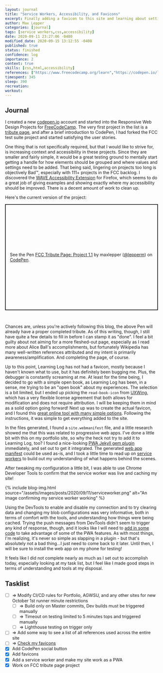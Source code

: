 ```yaml
---
layout: journal
title: "Service Workers, Accessibility, and Favicons"
excerpt: Finally adding a favicon to this site and learning about setting up a service worker to get things working as a progressive web app, plus focusing on accessibility.
author: Max Lepper
categories: [journal]
tags: [service workers,css,accessibility]
date: 2020-09-11 23:27:06 -0400
modified_date: 2020-09-15 13:12:55 -0400
published: true
status: finished
confidence: log
importance: 2
context: true
skills: [css,html,accessibility]
references: ["https://www.freecodecamp.org/learn","https://codepen.io/lepperm","https://codepen.io/lepperm/pen/abNYBJK","https://uxwing.com/","https://realfavicongenerator.net/","https://github.com/lavas-project/jekyll-pwa","https://developer.mozilla.org/en-US/docs/Web/Manifest","https://developers.google.com/web/fundamentals/primers/service-workers","https://medium.com/izettle-engineering/beginners-guide-to-web-push-notifications-using-service-workers-cb3474a17679","https://addons.mozilla.org/en-US/firefox/addon/wave-accessibility-tool/","https://stackoverflow.com/questions/45536537/centering-in-css-grid"]
timespent: 345
sleep: 390
recreation:
workout:
---
```


## Journal

I created a new [codepen.io]({{page.references[1]}}) account and started into the Responsive Web Design Projects for [FreeCodeCamp]({{page.references[0]}}). The very first project in the list is a [tribute page]({{page.references[2]}}), and after a brief introduction to CodePen, I had forked the FCC test suite project and started satisfying the user stories.

One thing that is not specifically required, but that I would like to strive for, is increasing context and accessibility in these projects. Since they are smaller and fairly simple, it would be a great testing ground to mentally start getting a handle for how elements should be grouped and where values and settings need to be added. That being said, lingering on projects too long is objectively Bad™, especially with 111+ projects in the FCC backlog. I discovered the [WAVE Accessibility Extension]({{page.references[9]}}) for Firefox, which seems to do a great job of giving examples and showing exactly where my accessibility should be improved. There is a decent amount of work to clean up.

Here's the current version of the project:

<p class="codepen" data-height="350" data-theme-id="dark" data-default-tab="js,result" data-user="lepperm" data-slug-hash="abNYBJK" data-preview="true" style="height: 350px; box-sizing: border-box; display: flex; align-items: center; justify-content: center; border: 2px solid; margin: 1em 0; padding: 1em;" data-pen-title="FCC Tribute Page: Project 1.1">
  <span>See the Pen <a href="https://codepen.io/lepperm/pen/abNYBJK">
  FCC Tribute Page: Project 1.1</a> by maxlepper (<a href="https://codepen.io/lepperm">@lepperm</a>)
  on <a href="https://codepen.io">CodePen</a>.</span>
</p>
<script async src="https://static.codepen.io/assets/embed/ei.js"></script>
<br>

Chances are, unless you're actively following this blog, the above Pen will already have a proper completed tribute. As of this writing, though, I still have quite a few details to fill in before I can stamp it as "done". I feel a bit guilty about not aiming for a more fleshed-out page, especially as I read more about Alice Ball's accomplishments, but fortunately Wikipedia has many well-written references attributed and my intent is primarily awareness/amplification. And completing the page, of course.

Up to this point, Learning Log has not had a favicon, mostly because I haven't known what to use, but it has definitely been bugging me. Plus, the debugger is constantly screaming at me. At least for the time being, I decided to go with a simple open book, as Learning Log has been, in a sense, me trying to be an "open book" about my experiences. The selection is a bit limited, but I ended up picking the `read-book-icon` from [UXWing]({{page.references[3]}}), which has a very flexible license agreement that both allows for modification and does not require attribution. I will be keeping them in mind as a solid option going forward! Next up was to create the actual favicon, and I found this [great online tool with many simple options]({{page.references[4]}}). Following the instructions, it was simple to get everything added to the site.

In the files generated, I found a `site.webmanifest` file, and a little research showed me that this was related to progressive web apps. I've done a little bit with this on my portfolio site, so why the heck not try to add it to Learning Log, too? I found a nice-looking [PWA Jekyll gem plugin]({{page.references[5]}}) immediately, and set out to get it integrated. The generated [web app manifest]({{page.references[6]}}) could be used as-is, and I took a little time to read up on [service workers]({{page.references[7]}}) to build out my understanding of what happens behind the scenes.

After tweaking my configuration a little bit, I was able to use Chrome Developer Tools to confirm that the service worker was live and caching my site!

{% include blog-img.html source="/assets/images/posts/2020/09/11/serviceworker.png" alt="An image confirming my service worker working" %}

Using the DevTools to enable and disable my connection and to try clearing data and changing my blob configurations was very informative, both in terms of comfort with the tools, and understanding how things were being cached. Trying the push messages from DevTools didn't seem to trigger any kind of response, though, and it looks like I will need to [add in some code]({{page.references[8]}}) to take advantage of some of the PWA features. As with most things, I'm realizing, it's never so simple as slapping in a plugin - but that's absolutely not a bad thing...I just need to come back to it later. Until then, I will be sure to install the web app on my phone for testing!

It feels like I did not complete nearly as much as I set out to accomplish today, especially looking at my task list, but I feel like I made good steps in terms of understanding and tools at my disposal.

## Tasklist

- [ ] <span title="Task to be added to next entry">=></span> Modify CI/CD rules for Portfolio, AGWSU, and any other sites for new October 1st runner minute restrictions
  - [ ] <span title="Task to be added to next entry">=></span> Build only on Master commits, Dev builds must be triggered manually
  - [ ] <span title="Task to be added to next entry">=></span> Timeout on testing limited to 5 minutes tops and triggered manually
  - [ ] <span title="Task to be added to next entry">=></span> Lighthouse testing on trigger only
- [ ] <span title="Task to be added to next entry">=></span> Add some way to see a list of all references used across the entire site
- [ ] <span title="Task to be added to next entry">=></span> [Check my favicons](https://realfavicongenerator.net/favicon_checker?protocol=https&site=maxlepper.gitlab.io%2Flearning-log%2F)
- [x] Add CodePen social button
- [x] Add favicons
- [x] Add a service worker and make my site work as a PWA
- [x] Work on FCC tribute page project